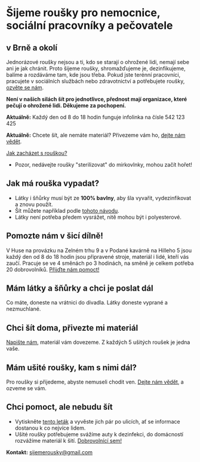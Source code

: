 # Šijeme roušky pro nemocnice, sociální pracovníky a pečovatele

## v Brně a okolí

Jednorázové roušky nejsou a ti, kdo se starají o ohrožené lidi, nemají sebe ani je jak chránit. Proto šijeme roušky, shromažďujeme je, dezinfikujeme, balíme a rozdáváme tam, kde jsou třeba. Pokud jste terénní pracovníci, pracujete v sociálních službách nebo zdravotnictví a potřebujete roušky, [ozvěte se nám](https://docs.google.com/forms/d/e/1FAIpQLScT2zbyMPZp4LBdd6X_dBT3eAm15iF6gO4dS5KwYaPchdvWbA/viewform?usp=sf_link).

**Není v našich silách šít pro jednotlivce, přednost mají organizace, které pečují o ohrožené lidi. Děkujeme za pochopení.**

**Aktuálně:** Každý den od 8 do 18 hodin funguje infolinka na čísle 542 123 425

**Aktuálně:** Chcete šít, ale nemáte materiál? Přivezeme vám ho, [dejte nám vědět](https://docs.google.com/forms/d/e/1FAIpQLSdjZqHkglV2Gdva7ELOEVB6H6uPRfy8BAUKaHk2O_XiOAZpKw/viewform?usp=sf_link).

[Jak zacházet s rouškou?](https://scontent-prg1-1.xx.fbcdn.net/v/t1.15752-9/89870226_237727443933011_1964651537363894272_n.jpg?_nc_cat=105&_nc_sid=b96e70&_nc_ohc=dVfo8V14Zp4AX8Dj61Y&_nc_ht=scontent-prg1-1.xx&oh=dbc6920533f1e772bf43a4f1ca86ea3f&oe=5E93B966)
- Pozor, nedávejte roušky "sterilizovat" do mirkovlnky, mohou začít hořet!

## Jak má rouška vypadat?
- Látky i šňůrky musí být ze **100% bavlny**, aby šla vyvařit, vydezinfikovat a znovu použít.
- Šít můžete například podle [tohoto návodu](https://scontent-prg1-1.xx.fbcdn.net/v/t1.0-9/89338814_217960132915445_6483116063725715456_n.jpg?_nc_cat=100&_nc_sid=2d5d41&_nc_ohc=vf-v5EtQTz4AX_k4fP8&_nc_ht=scontent-prg1-1.xx&oh=cfcd929189382f2a1b607b106683d07d&oe=5E95E462).
- Látky není potřeba předem vysrážet, nitě mohou být i polyesterové.

## Pomozte nám v šicí dílně!
V Huse na provázku na Zelném trhu 9 a v Podané kavárně na Hilleho 5 jsou každý den od 8 do 18 hodin jsou připravené stroje, materiál i lidé, kteří vás zaučí. Pracuje se ve 4 směnách po 3 hodinách, na směně je celkem potřeba 20 dobrovolníků. [Přijďte nám pomoct!](https://www.ced-brno.cz/rousky) 

## Mám látky a šňůrky a chci je poslat dál
Co máte, doneste na vrátnici do divadla. Látky doneste vyprané a nezmuchlané.

## Chci šít doma, přivezte mi materiál
[Napište nám](https://docs.google.com/forms/d/e/1FAIpQLSdjZqHkglV2Gdva7ELOEVB6H6uPRfy8BAUKaHk2O_XiOAZpKw/viewform?usp=sf_link), materiál vám dovezeme. Z každých 5 ušitých roušek je jedna vaše.

## Mám ušité roušky, kam s nimi dál?
Pro roušky si přijedeme, abyste nemuseli chodit ven. [Dejte nám vědět](https://docs.google.com/forms/d/e/1FAIpQLSdjZqHkglV2Gdva7ELOEVB6H6uPRfy8BAUKaHk2O_XiOAZpKw/viewform?usp=sf_link), a ozveme se vám.

## Chci pomoct, ale nebudu šít
- Vytiskněte [tento leták](https://scontent-prg1-1.xx.fbcdn.net/v/t1.15752-9/90369550_209835203419075_7368684134853509120_n.jpg?_nc_cat=100&_nc_sid=b96e70&_nc_ohc=1E1UI7kKN1wAX8WkdLc&_nc_ht=scontent-prg1-1.xx&oh=95fcaad9d5fd92fe20be5cf0a80b7b67&oe=5E93241D) a vyvěste jich pár po ulicích, ať se informace dostanou k co nejvíce lidem.
- Ušité roušky potřebujeme svážíme auty k dezinfekci, do domácností rozvážíme materiál k šití. [Dobrovolnící sem!](https://forms.gle/gsR5SUx9Ep1wG3bt7)

**Kontakt:** [sijemerousky@gmail.com](mailto:sijemerousky@gmail.com)

